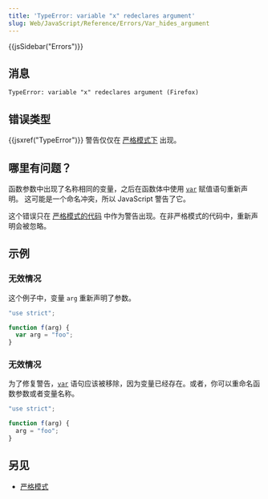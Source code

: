 ```yaml
---
title: 'TypeError: variable "x" redeclares argument'
slug: Web/JavaScript/Reference/Errors/Var_hides_argument
---
```

{{jsSidebar("Errors")}}

## 消息

```plain
TypeError: variable "x" redeclares argument (Firefox)
```

## 错误类型

{{jsxref("TypeError")}} 警告仅仅在 [严格模式下](/zh-CN/docs/Web/JavaScript/Reference/Strict_mode) 出现。

## 哪里有问题？

函数参数中出现了名称相同的变量，之后在函数体中使用 [`var`](/zh-CN/docs/Web/JavaScript/Reference/Statements/var) 赋值语句重新声明。 这可能是一个命名冲突，所以 JavaScript 警告了它。

这个错误只在 [严格模式的代码](/zh-CN/docs/Web/JavaScript/Reference/Strict_mode) 中作为警告出现。在非严格模式的代码中，重新声明会被忽略。

## 示例

### 无效情况

这个例子中，变量 `arg` 重新声明了参数。

```js example-bad
"use strict";

function f(arg) {
  var arg = "foo";
}
```

### 无效情况

为了修复警告，[`var`](/zh-CN/docs/Web/JavaScript/Reference/Statements/var) 语句应该被移除，因为变量已经存在。或者，你可以重命名函数参数或者变量名称。

```js example-good
"use strict";

function f(arg) {
  arg = "foo";
}
```

## 另见

- [严格模式](/zh-CN/docs/Web/JavaScript/Reference/Strict_mode)

